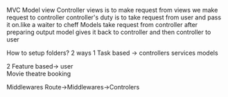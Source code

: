 MVC 
Model view Controller
views is to make request
from views we make request to controller
controller's duty is to take request from user and pass it on.like a waiter to cheff
Models take request from controller 
after preparing output model gives it back to controller and then controller to user

How to setup folders?
2 ways
1 Task based ->
                controllers
                services
                models

2 Feature based->
                user  
                Movie
                theatre
                booking

Middlewares
Route->Middlewares->Controlers
